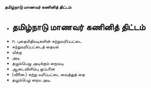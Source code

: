 **தமிழ்நாடு மாணவர் கணினித் திட்டம்**
- # தமிழ்நாடு மாணவர் கணினித் திட்டம்
- n. புதைமிதியடிகளின் சுற்றுவரிப்பட்டை
- சுற்றுவரிப்பட்டைத் தையல்
- வீக்கு
- அடி
- தழும்பெழு அடிக்கும் நைவடி
- ஆடைவிளிம்பு ஒப்பனை
- (வினை.) சுற்று வரிப்பட்டை வைத்துத் தை
- தழும்பெழ நைய அடி.

